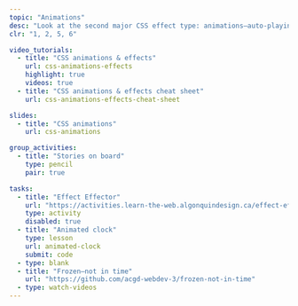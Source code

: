 ```yaml
---
topic: "Animations"
desc: "Look at the second major CSS effect type: animations—auto-playing, keyframes & complex effects."
clr: "1, 2, 5, 6"

video_tutorials:
  - title: "CSS animations & effects"
    url: css-animations-effects
    highlight: true
    videos: true
  - title: "CSS animations & effects cheat sheet"
    url: css-animations-effects-cheat-sheet

slides:
  - title: "CSS animations"
    url: css-animations

group_activities:
  - title: "Stories on board"
    type: pencil
    pair: true

tasks:
  - title: "Effect Effector"
    url: "https://activities.learn-the-web.algonquindesign.ca/effect-effector/"
    type: activity
    disabled: true
  - title: "Animated clock"
    type: lesson
    url: animated-clock
    submit: code
  - type: blank
  - title: "Frozen—not in time"
    url: "https://github.com/acgd-webdev-3/frozen-not-in-time"
  - type: watch-videos
---
```

